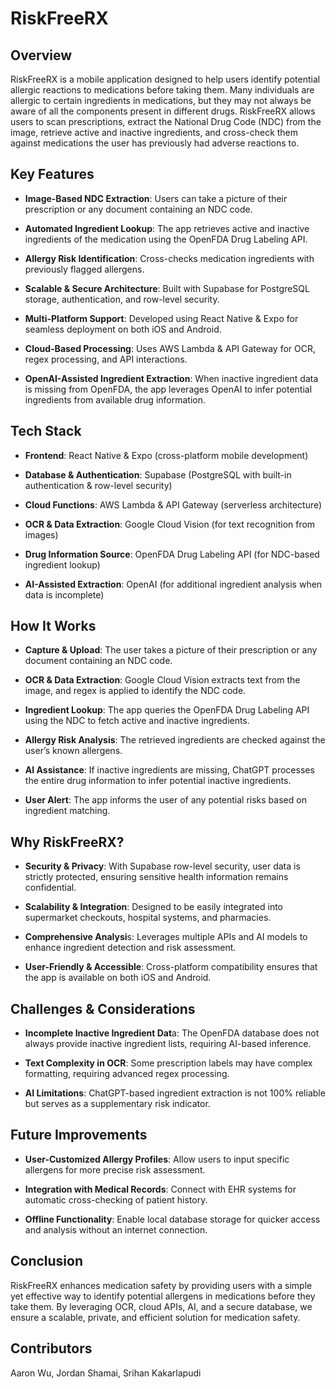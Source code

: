 # RiskFreeRX

## Overview

RiskFreeRX is a mobile application designed to help users identify potential allergic reactions to medications before taking them. Many individuals are allergic to certain ingredients in medications, but they may not always be aware of all the components present in different drugs. RiskFreeRX allows users to scan prescriptions, extract the National Drug Code (NDC) from the image, retrieve active and inactive ingredients, and cross-check them against medications the user has previously had adverse reactions to.

## Key Features

- **Image-Based NDC Extraction**: Users can take a picture of their prescription or any document containing an NDC code.

- **Automated Ingredient Lookup**: The app retrieves active and inactive ingredients of the medication using the OpenFDA Drug Labeling API.

- **Allergy Risk Identification**: Cross-checks medication ingredients with previously flagged allergens.

- **Scalable & Secure Architecture**: Built with Supabase for PostgreSQL storage, authentication, and row-level security.

- **Multi-Platform Support**: Developed using React Native & Expo for seamless deployment on both iOS and Android.

- **Cloud-Based Processing**: Uses AWS Lambda & API Gateway for OCR, regex processing, and API interactions.

- **OpenAI-Assisted Ingredient Extraction**: When inactive ingredient data is missing from OpenFDA, the app leverages OpenAI to infer potential ingredients from available drug information.

## Tech Stack

- **Frontend**: React Native & Expo (cross-platform mobile development)

- **Database & Authentication**: Supabase (PostgreSQL with built-in authentication & row-level security)

- **Cloud Functions**: AWS Lambda & API Gateway (serverless architecture)

- **OCR & Data Extraction**: Google Cloud Vision (for text recognition from images)

- **Drug Information Source**: OpenFDA Drug Labeling API (for NDC-based ingredient lookup)

- **AI-Assisted Extraction**: OpenAI (for additional ingredient analysis when data is incomplete)

## How It Works

- **Capture & Upload**: The user takes a picture of their prescription or any document containing an NDC code.

- **OCR & Data Extraction**: Google Cloud Vision extracts text from the image, and regex is applied to identify the NDC code.

- **Ingredient Lookup**: The app queries the OpenFDA Drug Labeling API using the NDC to fetch active and inactive ingredients.

- **Allergy Risk Analysis**: The retrieved ingredients are checked against the user’s known allergens.

- **AI Assistance**: If inactive ingredients are missing, ChatGPT processes the entire drug information to infer potential inactive ingredients.

- **User Alert**: The app informs the user of any potential risks based on ingredient matching.

## Why RiskFreeRX?

- **Security & Privacy**: With Supabase row-level security, user data is strictly protected, ensuring sensitive health information remains confidential.

- **Scalability & Integration**: Designed to be easily integrated into supermarket checkouts, hospital systems, and pharmacies.

- **Comprehensive Analysi**s: Leverages multiple APIs and AI models to enhance ingredient detection and risk assessment.

- **User-Friendly & Accessible**: Cross-platform compatibility ensures that the app is available on both iOS and Android.

## Challenges & Considerations

- **Incomplete Inactive Ingredient Dat**a: The OpenFDA database does not always provide inactive ingredient lists, requiring AI-based inference.

- **Text Complexity in OCR**: Some prescription labels may have complex formatting, requiring advanced regex processing.

- **AI Limitations**: ChatGPT-based ingredient extraction is not 100% reliable but serves as a supplementary risk indicator.

## Future Improvements

- **User-Customized Allergy Profiles**: Allow users to input specific allergens for more precise risk assessment.

- **Integration with Medical Records**: Connect with EHR systems for automatic cross-checking of patient history.

- **Offline Functionality**: Enable local database storage for quicker access and analysis without an internet connection.

## Conclusion

RiskFreeRX enhances medication safety by providing users with a simple yet effective way to identify potential allergens in medications before they take them. By leveraging OCR, cloud APIs, AI, and a secure database, we ensure a scalable, private, and efficient solution for medication safety.

## Contributors

Aaron Wu, Jordan Shamai, Srihan Kakarlapudi
